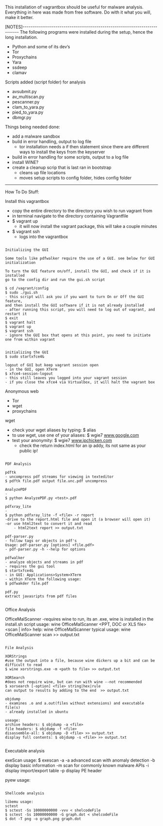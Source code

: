 
This installation of vagrantbox should be useful for malware analysis. Everything in here was made from free software. Do with it what you will, make it better.

[NOTES]----------------------------------------------------------------------------
The following programs were installed during the setup, hence the long installation.
- Python and some of its dev’s
- Tor
- Proxychains
- Yara
- ssdeep
- clamav

Scripts added (script folder) for analysis
- avsubmit.py
- av_multiscan.py
- pescanner.py
- clam_to_yara.py
- pied_to_yara.py
- dbmgr.py




Things being needed done:
- add a malware sandbox
- build in error handling, output to log file
	- tor installation needs a if then statement since there are different
		ways to install the keys from the keyserver
- build in error handling for some scripts, output to a log file
- install WINE?
- create a cleanup scrip that is last ran in bootstrap
	- cleans up file locations
	- moves setup scripts to config folder, hides config folder

----------------------------------------------------------------------------------
How To Do Stuff:

Install this vagrantbox
- copy the entire directory to the directory you wish to run vagrant from
- in terminal navigate to the directory containing Vagrantfile
- $ vagrant up
	- it will now install the vagrant package, this will take a couple minutes
- $ vagrant ssh
	- logs into the vagrantbox

~~~~~~~~~~~~~~~~~~~~~~~~~~~~~~~~~~~~~

Initializing the GUI

Some tools like pdfwalker require the use of a GUI. see below for GUI initialization

To turn the GUI feature on/off, install the GUI, and check if it is installed
go to the config dir and run the gui.sh script

$ cd /vagrant/config
$ sudo ./gui.sh
- this script will ask you if you want to turn On or Off the GUI feature, 
and then install the GUI software if it is not already installed
- after running this script, you will need to log out of vagrant, and restart it
$ exit
$ vagrant halt
$ vagrant up
$ vagrant ssh
- ignore the GUI box that opens at this point, you need to initiate one from within vagrant


initializing the GUI
$ sudo startxfce4&

logout of GUI but keep vagrant session open
- in the GUI, open XTerm
$ xfce4-session-logout
- this still leaves you logged into your vagrant session
- if you close the xfce4 via Virtualbox, it will halt the vagrant box

~~~~~~~~~~~~~~~~~~~~~~~~~~~~~~~~~~~~~
Anonymous web
- Tor
- wget
- proxychains

wget
- check your wget aliases by typing:
	$ alias
- to use wget, use one of your aliases:
	$ wgie7 www.google.com
- test your anonymity:
	$ wgie7 www.ipchicken.com
	- check the return index.html for an ip addy, its not same as your public ip!


~~~~~~~~~~~~~~~~~~~~~~~~~~~~~~~~~~~~~

PDF Analysis

pdftk
- uncompress pdf streams for viewing in texteditor
$ pdftk file.pdf output file.unc.pdf uncompress

AnalyzePDF
- 
$ python AnalyzePDF.py <test>.pdf

pdfxray_lite
- 
$ python pdfxray_lite -f <file> -r report
-drive to the report.html file and open it (a browser will open it)
-or use html2text to convert it and read
    - html2text report >> output.txt

pdf-parser.py
- follow tags or objects in pdf's
Usage: pdf-parser.py [options] <file.pdf>
- pdf-parser.py -h --help for options

pdfwalker
- analyze objects and streams in pdf
- requires the gui tool
$ startxfce4&
- in GUI: Applications>System>XTerm
- within XTerm the following usage:
$ pdfwakder file.pdf

pdf.py
extract javasripts from pdf files


~~~~~~~~~~~~~~~~~~~~~~~~~~~~~~~~~~~~~~~~

Office Analysis

OfficeMalScanner
-requires wine to run, its an .exe, wine is installed in the install.sh script
usage: wine OfficeMalScanner <PPT, DOC or XLS file> <scan | info> <brute> <debug>
help: wine OfficeMalScanner
typical usage: wine OfficeMalScanner <file> scan >> output.txt



~~~~~~~~~~~~~~~~~~~~~~~~~~~~~~~~~~~~~~~~

File Analysis

XORStrings
#use the output into a file, because wine dickers up a bit and can be difficult to read
$ wine xorstrings.exe -m <path to file> >> output.txt

XORSearch
#does not require wine, but can run with wine --not recommended
$ xorsearch [-option] <file> string|hex|rule
can output to results by adding to the end  >> output.txt

objdump 
- examines .o and a.out(files without extensions) and executable file(s)
- already installed in ubuntu

useage:
archive headers: $ objdump -a <file>
file headers: $ objdump -f <file>
disassemble-all: $ objdump -D <file> >> output.txt
display full contents: $ objdump -s <file> >> output.txt


~~~~~~~~~~~~~~~~~~~~~~~~~~~~~~~~~~~~~~~~~

Executable analysis

exeScan
usage: $ exescan -a <path to exe file>
-a advanced scan with anomaly detection
-b display basic information
-m scan for commonly known malware APIs
-i display import/export table
-p display PE header


pyew
usage:

~~~~~~~~~~~~~~~~~~~~~~~~~~~~~~~~~~~~~~~

Shellcode analysis

libemu usage:
sctest
$ sctest -Ss 10000000000 -vvv < shelcodeFile
$ sctest -Ss 10000000000 -G graph.dot < shelcodeFile
$ dot -T png -o graph.png graph.dot












